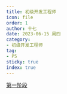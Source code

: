 ```yaml
---
title: 初级开发工程师
icon: file
order: 1
author: 十七
date: 2023-06-15 周四
category:
- 初级开发工程师
tag:
- P5
sticky: true
index: true
---
```


[第一阶段](01_第一阶段/第一阶段.md)
